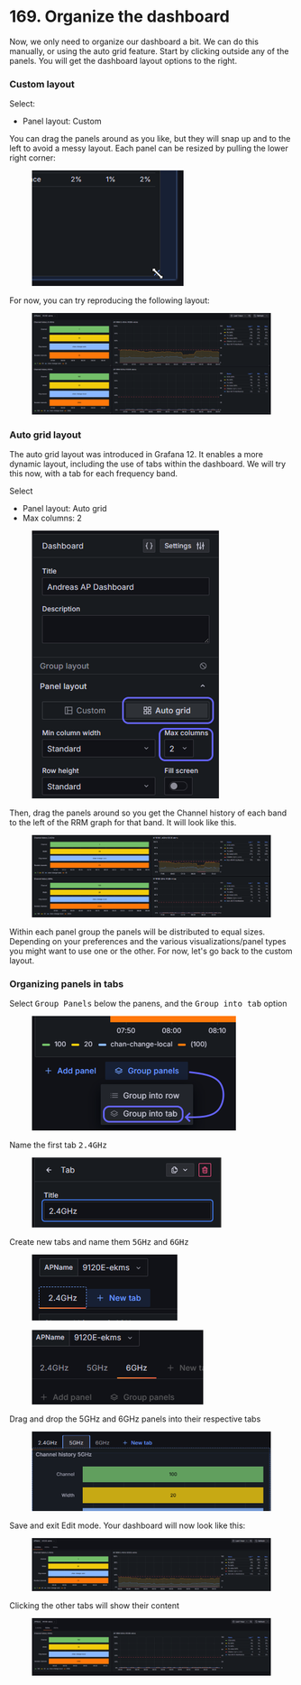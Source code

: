 # 169. Organize the dashboard

Now, we only need to organize our dashboard a bit. We can do this manually, or using the auto grid feature. Start by clicking outside any of the panels. You will get the dashboard layout options to the right.&#x20;

### Custom layout

Select:

* Panel layout: Custom

You can drag the panels around as you like, but they will snap up and to the left to avoid a messy layout. Each panel can be resized by pulling the lower right corner:

<figure><img src="../../.gitbook/assets/image (146).png" alt=""><figcaption></figcaption></figure>

For now, you can try reproducing the following layout:

<figure><img src="../../.gitbook/assets/image (147).png" alt=""><figcaption></figcaption></figure>

### Auto grid layout

The auto grid layout was introduced in Grafana 12. It enables a more dynamic layout, including the use of tabs within the dashboard. We will try this now, with a tab for each frequency band.

Select

* Panel layout: Auto grid
* Max columns: 2

<figure><img src="../../.gitbook/assets/image (148).png" alt=""><figcaption></figcaption></figure>

Then, drag the panels around so you get the Channel history of each band to the left of the RRM graph for that band. It will look like this.&#x20;

<figure><img src="../../.gitbook/assets/image (149).png" alt=""><figcaption></figcaption></figure>

Within each panel group the panels will be distributed to equal sizes. Depending on your preferences and the various visualizations/panel types you might want to use one or the other. For now, let's go back to the custom layout.

### Organizing panels in tabs

Select <kbd>Group Panels</kbd> below the panens, and the <kbd>Group into tab</kbd> option

<figure><img src="../../.gitbook/assets/image (150).png" alt=""><figcaption></figcaption></figure>

Name the first tab <kbd>2.4GHz</kbd>

<figure><img src="../../.gitbook/assets/image (151).png" alt=""><figcaption></figcaption></figure>

Create new tabs and name them <kbd>5GHz</kbd> and <kbd>6GHz</kbd>&#x20;

<figure><img src="../../.gitbook/assets/image (152).png" alt=""><figcaption></figcaption></figure>

<figure><img src="../../.gitbook/assets/image (153).png" alt=""><figcaption></figcaption></figure>

Drag and drop the 5GHz and 6GHz panels into their respective tabs

<figure><img src="../../.gitbook/assets/image (154).png" alt=""><figcaption></figcaption></figure>

Save and exit Edit mode. Your dashboard will now look like this:

<figure><img src="../../.gitbook/assets/image (155).png" alt=""><figcaption></figcaption></figure>

Clicking the other tabs will show their content

<figure><img src="../../.gitbook/assets/image (156).png" alt=""><figcaption></figcaption></figure>
